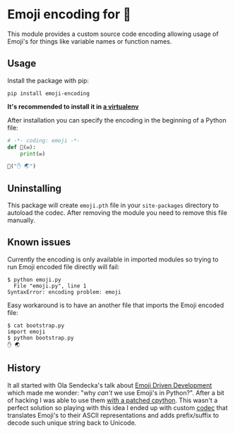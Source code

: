# Emoji encoding for 🐍

This module provides a custom source code encoding allowing usage of Emoji's for things like variable names or function names.

## Usage

Install the package with pip:
```
pip install emoji-encoding
```
**It's recommended to install it in [a virtualenv](https://virtualenv.readthedocs.org/en/latest/)**

After installation you can specify the encoding in the beginning of a Python file:

```python
# -*- coding: emoji -*-
def 📢(✉️):
    print(✉️)

📢("✋ 🌏")
```

## Uninstalling

This package will create `emoji.pth` file in your `site-packages` directory to autoload the codec. After removing the module you need to remove this file manually.

## Known issues

Currently the encoding is only available in imported modules so trying to run Emoji encoded file directly will fail:

```
$ python emoji.py
  File "emoji.py", line 1
SyntaxError: encoding problem: emoji
```

Easy workaround is to have an another file that imports the Emoji encoded file:

```shell
$ cat bootstrap.py
import emoji
$ python bootstrap.py
✋ 🌏
```

## History

It all started with Ola Sendecka's talk about [Emoji Driven Development](https://speakerdeck.com/jezdezcon/ola-sendecka-emoji-driven-development) which made me wonder: "why *can't* we use Emoji's in Python?". After a bit of hacking I was able to use them [with a patched cpython](https://twitter.com/suda/status/614814994367168512). This wasn't a perfect solution so playing with this idea I ended up with custom [codec](https://docs.python.org/3/library/codecs.html) that translates Emoji's to their ASCII representations and adds prefix/suffix to decode such unique string back to Unicode.
